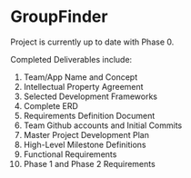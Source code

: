 # GroupFinder


Project is currently up to date with Phase 0.

Completed Deliverables include:

1. Team/App Name and Concept
2. Intellectual Property Agreement
3. Selected Development Frameworks
4. Complete ERD
5. Requirements Definition Document
6. Team Github accounts and Initial Commits
7. Master Project Development Plan
8. High-Level Milestone Definitions
9. Functional Requirements
10. Phase 1 and Phase 2 Requirements
